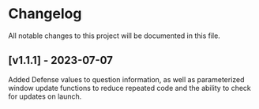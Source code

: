 # Changelog
All notable changes to this project will be documented in this file.

## [v1.1.1] - 2023-07-07

Added Defense values to question information, as well as parameterized window update functions to reduce repeated code and the ability to check for updates on launch.
